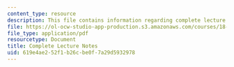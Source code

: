 ```yaml
---
content_type: resource
description: This file contains information regarding complete lecture notes.
file: https://ol-ocw-studio-app-production.s3.amazonaws.com/courses/18-s997-high-dimensional-statistics-spring-2015/619e4ae252f1b26cbe0f7a29d5932978_MIT18_S997S15_CourseNotes.pdf
file_type: application/pdf
resourcetype: Document
title: Complete Lecture Notes
uid: 619e4ae2-52f1-b26c-be0f-7a29d5932978
---
```

